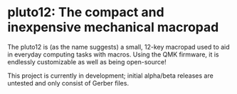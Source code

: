 # pluto12: The compact and inexpensive mechanical macropad

The pluto12 is (as the name suggests) a small, 12-key macropad used to aid in everyday computing tasks with macros. Using the QMK firmware, it is endlessly customizable as well as being open-source!

This project is currently in development; initial alpha/beta releases are untested and only consist of Gerber files.